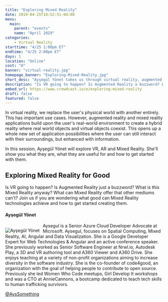 ```yaml
---
title: "Exploring Mixed Reality"
date: 2019-04-25T18:52:51-04:00
menu:
  main:
    parent: "events"
    name: "April 2019"
categories:
    - Virtual Reality
starttime: "4/25 1:00pm ET"
endtime: "4/25 2:00pm ET"
days: 1
location: "Online"
cost: "0"
banner: "virtual-reality.jpg"
homepage_banner: "Exploring-Mixed-Reality.jpg"
short_desc: "Ayşegül Yönet takes us through virtual reality, augmented reality and mixed reality."
description: "Is VR going to happen? Is Augmented Reality a buzzword? What is this Mixed Reality anyway? Ayşegül Yönet explains what they are and how to get started."
embed_url: https://www.crowdcast.io/e/exploring-mixed-reality
draft: false
featured: false
---
```


In virtual reality, we replace the user's physical world with another entirely. This has important use cases. However, augmented reality and mixed reality applications build upon the user's real-world environment to create a hybrid reality where real world objects and virtual objects coexist. This opens up a whole new set of application possibilities where the user can still interact with their surroundings, but enhanced with information.

In this session, Ayşegül Yönet will explore VR, AR and Mixed Reality. She'll show you what they are, what they are useful for and how to get started with them.

## Exploring Mixed Reality for Good

Is VR going to happen? Is Augmented Reality just a buzzword? What is this Mixed Reality anyway? What can Mixed Reality offer that other mediums can't? Join us if you are wondering what good can Mixed Reality technologies achieve and how to get started creating them.

#### Ayşegül Yönet

<img src="/img/speakers/aysegulyonet.jpg" style="float:left;margin-right: 10px;margin-top: 15px;" alt="Ayşegül Yönet">

Aysegul is a Senior Azure Cloud Developer Advocate at Microsoft. Aysegul, focuses on Spatial Computing, Mixed Reality, AI, Angular and Data Visualization. She is a Google Developer Expert for Web Technologies & Angular and an active conference speaker. She previously worked as Senior Software Engineer at Nrwl.io, Autodesk Play, a 3D and VR authoring tool and A360 Viewer and A360 Drive. She enjoys teaching at a variety of non-profit organizations aiming to increase diversity in the software industry. She is the co-founder of code4good, an organization with the goal of helping people to contribute to open source. Previously she led Women Who Code meetups, Girl Develop It workshops and was a CTO at AnnieCannons, a bootcamp dedicated to teach tech skills to human trafficking survivors.

<i class="fa fa-twitter" aria-hidden="true"></i> [@AysSomething](https://twitter.com/AysSomething)